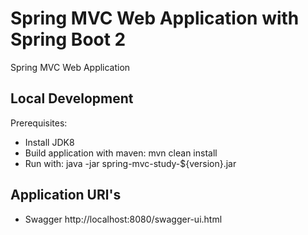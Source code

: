 # Spring MVC Web Application with Spring Boot 2
Spring MVC Web Application

## Local Development
Prerequisites:
- Install JDK8
- Build application with maven: mvn clean install
- Run with: java -jar spring-mvc-study-${version}.jar

## Application URl's
- Swagger
  http://localhost:8080/swagger-ui.html
